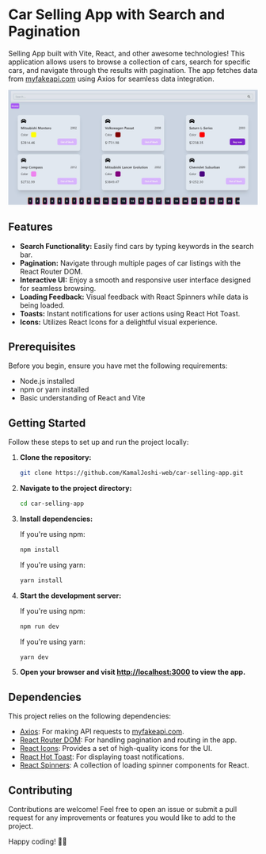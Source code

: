 # Car Selling App with Search and Pagination

Selling App built with Vite, React, and other awesome technologies! This application allows users to browse a collection of cars, search for specific cars, and navigate through the results with pagination. The app fetches data from [myfakeapi.com](https://myfakeapi.com/api/cars) using Axios for seamless data integration.

![Car Selling App ](screenshot.png)

## Features

- **Search Functionality:** Easily find cars by typing keywords in the search bar.
- **Pagination:** Navigate through multiple pages of car listings with the React Router DOM.
- **Interactive UI:** Enjoy a smooth and responsive user interface designed for seamless browsing.
- **Loading Feedback:** Visual feedback with React Spinners while data is being loaded.
- **Toasts:** Instant notifications for user actions using React Hot Toast.
- **Icons:** Utilizes React Icons for a delightful visual experience.

## Prerequisites

Before you begin, ensure you have met the following requirements:

- Node.js installed
- npm or yarn installed
- Basic understanding of React and Vite

## Getting Started

Follow these steps to set up and run the project locally:

1. **Clone the repository:**

   ```sh
   git clone https://github.com/KamalJoshi-web/car-selling-app.git
   ```

2. **Navigate to the project directory:**

   ```sh
   cd car-selling-app
   ```

3. **Install dependencies:**

   If you're using npm:

   ```sh
   npm install
   ```

   If you're using yarn:

   ```sh
   yarn install
   ```

4. **Start the development server:**

   If you're using npm:

   ```sh
   npm run dev
   ```

   If you're using yarn:

   ```sh
   yarn dev
   ```

5. **Open your browser and visit [http://localhost:3000](http://localhost:3000) to view the app.**

## Dependencies

This project relies on the following dependencies:

- [Axios](https://axios-http.com/): For making API requests to [myfakeapi.com](https://myfakeapi.com/api/cars).
- [React Router DOM](https://reactrouter.com/): For handling pagination and routing in the app.
- [React Icons](https://react-icons.github.io/react-icons/): Provides a set of high-quality icons for the UI.
- [React Hot Toast](https://react-hot-toast.com/): For displaying toast notifications.
- [React Spinners](https://www.davidhu.io/react-spinners/): A collection of loading spinner components for React.

## Contributing

Contributions are welcome! Feel free to open an issue or submit a pull request for any improvements or features you would like to add to the project.

Happy coding! 🚗💨
